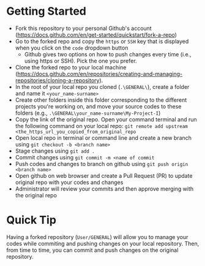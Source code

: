 # Getting Started
* Fork this repository to your personal Github's account (https://docs.github.com/en/get-started/quickstart/fork-a-repo)
* Go to the forked repo and copy the `https` or `SSH` key that is displayed when you click on the `code` dropdown button
   * Github gives two options on how to push changes every time (i.e., using https or SSH). Pick the one you prefer.
* Clone the forked repo to your local machine (https://docs.github.com/en/repositories/creating-and-managing-repositories/cloning-a-repository).
* In the root of your local repo you cloned (`.\GENERAL\`), create a folder and name it `<your_name-surname>`
* Create other folders inside this folder corresponding to the different projects you're working on, and move your source codes to these folders (e.g., `.\GENERAL\your_name-surname\My-Project-I`)
* Copy the link of the original repo. Open your command terminal and run the following command on your local repo: `git remote add upstream <the_https_url_you_copied_from_original_repo`
* Open local repo in terminal or command line and create a new branch using `git checkout -b <branch name>`
* Stage changes using `git add .`
* Commit changes using `git commit -m <name of commit`
* Push codes and changes to branch on github using `git push origin <branch name>`
* Open github on web browser and create a Pull Request (PR) to update original repo with your codes and changes
* Administrator will review your commits and then approve merging with the original repo

# Quick Tip
Having a forked repository (`User/GENERAL`) will allow you to manage your codes while commiting and pushing changes on your local repository. Then, from time to time, you can commit and push changes on the original repository.

